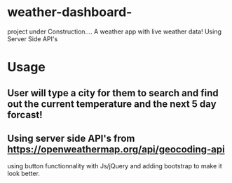 # weather-dashboard-
project under Construction....
A weather app with live weather data! Using Server Side API's
# Usage
## User will type a city for them to search and find out the current temperature and the next 5 day forcast!
## Using server side API's from https://openweathermap.org/api/geocoding-api 
using button functionnality with Js/jQuery and adding bootstrap to make it look better.
